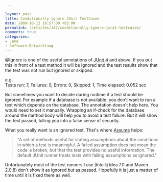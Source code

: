 ```yaml
---

layout: post
title: Conditionally ignore JUnit TestCases
date: 2009-10-12 16:57:00 +02:00
permalink: /articles/147/conditionally-ignore-junit-testcases/
comments: true
categories: 
- Java
- Software-Entwicklung
---
```


\@Ignore is one of the useful annotations of [JUnit
4](http://www.junit.org/) and above. If you put this in front of a test
method it will be ignored and the test results show that the test was
not run but ignored or skipped.

e.g.\
Tests run: 7, Failures: 0, Errors: 0, Skipped: 1, Time elapsed: 0.052
sec

But sometimes you want to decide during runtime if a test should be
ignored. For example if a database is not available, you don't want to
run a test which depends on the database. The annotation doesn't help
here. You would need to set it manually. Wrapping an if-check for the
database around the method body will help you to avoid a test failure.
But it will show the test passed, lulling you into a false sense of
security.

What you really want is an ignored test. That's where
[Assume](http://junit.org/apidocs/org/junit/Assume.html) helps:

> "A set of methods useful for stating assumptions about the conditions
> in which a test is meaningful. A failed assumption does not mean the
> code is broken, but that the test provides no useful information. The
> default JUnit runner treats tests with failing assumptions as
> ignored."

Unfortunately most of the test runners I use (Intellij Idea 7.0 and
Maven 2.0.8) don't show it as ignored but as passed. Hopefully it is
just a matter of time until it is fixed there as well.
